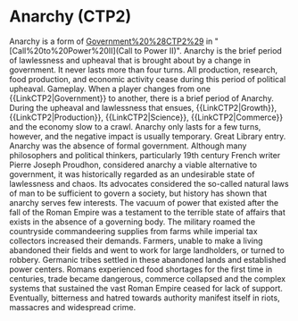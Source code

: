 # Anarchy (CTP2)

Anarchy is a form of [Government%20%28CTP2%29](government) in "[Call%20to%20Power%20II](Call to Power II)".
Anarchy is the brief period of lawlessness and upheaval that is brought about by a change in government. It never lasts more than four turns. All production, research, food production, and economic activity cease during this period of political upheaval.
Gameplay.
When a player changes from one {{LinkCTP2|Government}} to another, there is a brief period of Anarchy. During the upheaval and lawlessness that ensues, {{LinkCTP2|Growth}}, {{LinkCTP2|Production}}, {{LinkCTP2|Science}}, {{LinkCTP2|Commerce}} and the economy slow to a crawl. Anarchy only lasts for a few turns, however, and the negative impact is usually temporary.
Great Library entry.
Anarchy was the absence of formal government. Although many philosophers and political thinkers, particularly 19th century French writer Pierre Joseph Proudhon, considered anarchy a viable alternative to government, it was historically regarded as an undesirable state of lawlessness and chaos. Its advocates considered the so-called natural laws of man to be sufficient to govern a society, but history has shown that anarchy serves few interests. 
The vacuum of power that existed after the fall of the Roman Empire was a testament to the terrible state of affairs that exists in the absence of a governing body. The military roamed the countryside commandeering supplies from farms while imperial tax collectors increased their demands. Farmers, unable to make a living abandoned their fields and went to work for large landholders, or turned to robbery. Germanic tribes settled in these abandoned lands and established power centers. Romans experienced food shortages for the first time in centuries, trade became dangerous, commerce collapsed and the complex systems that sustained the vast Roman Empire ceased for lack of support. Eventually, bitterness and hatred towards authority manifest itself in riots, massacres and widespread crime.